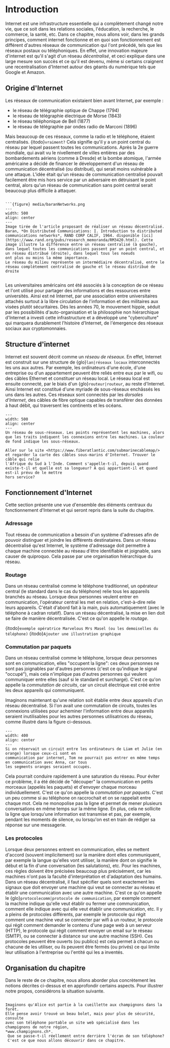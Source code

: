 # Introduction

Internet est une infrastructure essentielle qui a complètement changé notre vie, que ce soit dans les
relations sociales, l'éducation, la recherche, le commerce, la santé, etc. Dans ce chapitre, nous allons voir, dans les grands principes, comment
internet fonctionne et en quoi son fonctionnement est différent d'autres réseaux de communication qui l'ont précédé, tels que les réseaux postaux ou
téléphoniques. En effet, une innovation majeure d'internet est qu'il s'agit d'un réseau *décentralisé*, et ceci explique dans une large mesure son succès
et ce qu'il est devenu, même si certains craignent une recentralisation d'Internet autour des géants du numérique tels que Google et Amazon.

## Origine d'Internet

Les réseaux de communication existaient bien avant Internet, par exemple : 

- le réseau de télégraphie optique de Chappe (1794)
- le réseau de télégraphie électrique de Morse (1843)
- le réseau téléphonique de Bell (1877)
- le réseau de télégraphie par ondes radio de Marconi (1896)

Mais beaucoup de ces réseaux, comme la radio et le téléphone, étaient
centralisés. {itodo}`vraiment?`
Cela signifie qu'il y a un point central du réseau par lequel passent toutes
les communications.
Après la 2e guerre mondiale, qui avait vu le nivellement de villes entières par des bombardements aériens (comme à Dresde)
et la bombe atomique, l'armée américaine a décidé de financer le développement d'un réseau de communication décentralisé (ou distribué),
qui serait moins vulnérable à une attaque. L'idée était qu'un réseau de communication centralisé pouvait facilement être mis hors service
par un adversaire en détruisant le point central, alors qu'un réseau de communication sans point central serait beaucoup plus difficile à
attaquer.

```{document}

```{figure} media/baranNetworks.png
---
width: 500
align: center
---
Image tirée de l'article proposant de réaliser un réseau décentralisé. Baran, *On Distributed Communications: I. Introduction to distributed communications networks*, RAND CORP CALIF, 1964. disponible [ici](https://www.rand.org/pubs/research_memoranda/RM3420.html). Cette image illustre la différence entre un réseau centralisé (à gauche), dans lequel toutes les communications passent par un point central, et un réseau distribué (droite), dans lequel tous les noeuds
ont plus ou moins la même importance.
Le réseau du milieu représente un intermédiaire décentralisé, entre le réseau complètement centralisé de gauche et le réseau distribué de droite
```

```
```

Les universitaires américains ont été associés à la conception de ce réseau et l'ont utilisé pour partager des informations et des ressources entre universités.
Ainsi est né Internet, par une association entre universitaires attachés surtout à la libre circulation de l'information et des militaires aux visées plutôt
sécuritaires. Dès les années 70, le mouvement hippie, séduit par les possibilités d'auto-organisation et la philosophie non hiérarchique d'Internet
a investi cette infrastructure et a développé une "cyberculture" qui marquera durablement l'histoire d'Internet, de l'émergence des réseaux sociaux
aux cryptomonnaies.

## Structure d'internet

Internet est souvent décrit comme un *réseau de réseaux*. En effet, Internet est construit sur une structure de {glo}`lan|réseaux locaux` interconnectés les
uns aux autres. Par exemple, les ordinateurs d'une école, d'une entreprise ou d'un appartement peuvent être reliés entre eux par le wifi,
ou des câbles Ethernet et constituer un réseau local. Le réseau local est ensuite connecté, par le biais d'un {glo}`routeur|routeur`, au reste d'Internet.
Ainsi Internet est constitué d'une myriade de sous-réseaux enchâssés les uns dans les autres. Ces réseaux sont connectés par les *dorsales d'Internet*, des
câbles de fibre optique capables de transférer des données à haut débit, qui traversent les continents et les océans.

```{figure} media/struct.svg
---
width: 500
align: center
---
Un réseau de sous-réseaux. Les points représentent les machines, alors que les traits indiquent les connexions entre les machines. La couleur
de fond indique les sous-réseaux. 
```

```{micro} Les câbles sous-marins d'Internet
Aller sur le site <https://www.fiberatlantic.com/submarinecablemap/> et regarder la carte des câbles sous-marins d'Internet. Trouver le câble qui relie
l'Afrique du Sud à l'Inde. Comment s'appelle-t-il, depuis quand existe-t-il et quelle est sa longueur? À qui appartient-il et quand est-il prévu de le mettre
hors service?
```

## Fonctionnement d'Internet

Cette section présente une vue d'ensemble des éléments centraux du fonctionnement d'Internet
et qui seront repris dans la suite du chapitre.

### Adressage

Tout réseau de communication a besoin d'un système d'adresses afin de pouvoir distinguer et joindre les différents destinataires.
Dans un réseau décentralisé qu'est Internet, le système d'adressage doit permettre à chaque machine connectée au réseau d'être identifiable
et joignable, sans causer de quiproquo. Cela passe par une organisation hiérarchique du réseau.

### Routage

Dans un réseau centralisé comme le téléphone traditionnel, un opérateur central (le standard dans le cas du
téléphone) relie tous les appareils branchés au réseau. Lorsque deux personnes veulent entrer en
communication, l'opérateur central les met en relation, c'est-à-dire relie leurs appareils. C'était d'abord
fait à la main, puis automatiquement (avec le téléphone à cadran rotatif). Dans un réseau décentralisé,
la mise en lien doit se faire de manière décentralisée. C'est ce qu'on appelle le *routage*.

{itodo}`exemple opératrice Marvelous Mrs Masel (ou les demoiselles du téléphone)`
{itodo}`Ajouter une illustration graphique`

### Commutation par paquets

Dans un réseau centralisé comme le téléphone, lorsque deux personnes sont en communication, elles "occupent la ligne": ces deux personnes ne sont pas joignables par d'autres personnes (c'est ce qu'indique le signal "occupé"), mais cela n'implique pas d'autres personnes qui veulent communiquer entre elles (sauf si le standard et surchargé). C'est ce qu'on appelle la *commutation de circuits*, car un circuit électrique est créé entre les deux appareils qui communiquent.

Imaginons maintenant qu'une relation soit établie entre deux appareils d'un réseau décentralisé. Si l'on avait une commutation de circuits, toutes les connexions utilisées pour acheminer
l'information entre deux appareils seraient inutilisables pour les autres personnes utilisatrices du réseau, comme illustré dans la figure ci-dessous.

```{figure} media/packetvscircuit.svg
---
width: 400
align: center
---
Si on réservait un circuit entre les ordinateurs de Liam et Julie (en orange) lorsque ceux-ci sont en
communication par internet, Tom ne pourrait pas entrer en même temps en communication avec Anna, car tous
les segments oranges seraient occupés. 
```

Cela pourrait conduire rapidement à une saturation du réseau. Pour éviter ce problème, il a été décidé de
"découper" la communication en petits morceaux (appelés les paquets) et d'envoyer chaque morceau
individuellement. C'est ce qu'on appelle la *commutation par paquets*. C'est un peu comme si au téléphone on
raccrochait et on se rappelait entre chaque mot. Cela ne monopolise pas la ligne et permet de mener plusieurs
conversations en même temps sur la même ligne. En plus, cela ne sollicite la ligne que lorsqu'une information
est transmise et pas, par exemple, pendant les moments de silence, ou lorsqu'on est en train de rédiger sa
réponse sur une messagerie.

### Les protocoles

Lorsque deux personnes entrent en communication, elles se mettent d'accord (souvent implicitement) sur la
manière dont elles communiquent, par exemple la langue qu'elles vont utiliser, la manière dont on signifie
le début et la fin d'une conversation (les salutations), etc. Pour les machines, ces règles doivent être
précisées beaucoup plus précisément, car les machines n'ont pas la faculté d'interprétation et d'adaptation
des humains. Dans un réseau décentralisé, il faut spécifier quels sont exactement les signaux que doit
envoyer une machine qui veut se connecter au réseau et établir une communication avec une autre machine.
C'est ce qu'on appelle le {glo}`protocolecomm|protocole de communication`, par exemple comment
la machine indique qu'elle veut
établir ou fermer une communication, comment elle indique avec qui elle veut établir une communication, etc.
Il y a pleins de protocoles différents, par exemple le protocole qui régit comment une machine veut se
connecter par wifi à un routeur, le protocole qui régit comment demander le contenu d'une page web à un
serveur (HTTP), le protocole qui régit comment envoyer un email sur le réseau (SMTP), ou se connecter à distance sur une
autre machine (SSH). Ces protocoles peuvent être ouverts (ou publics) est cela permet à chacun ou chacune de les utiliser,
ou ils peuvent être fermés (ou privés) ce qui limite leur utilisation à l'entreprise ou l'entité qui les a inventés.

## Organisation du chapitre

Dans le reste de ce chapitre, nous allons aborder plus concrètement les notions décrites ci-dessus et en approfondir certains aspects. Pour illustrer notre propos,
considérons la situation suivante.

```{torecall} l'application aux champignons

Imaginons qu'Alice est partie à la cueillette aux champignons dans la forêt.
Elle pense avoir trouvé un beau bolet, mais pour plus de sécurité, consulte
avec son téléphone portable un site web spécialisé dans les champignons de notre région,
*www.champignons.ch*.
 Que se passe-t-il réellement entre derrière l'écran de son téléphone?
 C'est ce que nous allons découvrir dans ce chapitre.
```
